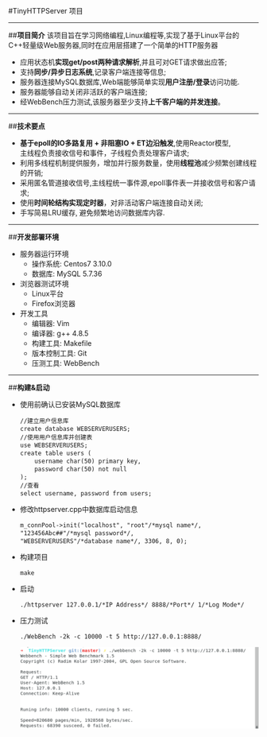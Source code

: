 #TinyHTTPServer 项目
*********

##**项目简介**
该项目旨在学习网络编程,Linux编程等,实现了基于Linux平台的C++轻量级Web服务器,同时在应用层搭建了一个简单的HTTP服务器  
* 应用状态机**实现get/post两种请求解析**,并且可对GET请求做出应答;  
* 支持**同步/异步日志系统**,记录客户端连接等信息;  
* 服务器连接MySQL数据库,Web端能够简单实现**用户注册/登录**访问功能.  
* 服务器能够自动关闭非活跃的客户端连接;  
* 经WebBench压力测试,该服务器至少支持**上千客户端的并发连接**。
*********

##**技术要点**
* **基于epoll的IO多路复用 + 非阻塞IO + ET边沿触发**,使用Reactor模型,  
    主线程负责接收信号和事件，子线程负责处理客户请求;  
* 利用多线程机制提供服务，增加并行服务数量，使用**线程池**减少频繁创建线程的开销;  
* 采用匿名管道接收信号,主线程统一事件源,epoll事件表一并接收信号和客户请求;  
* 使用**时间轮结构实现定时器**，对非活动客户端连接自动关闭;  
* 手写简易LRU缓存, 避免频繁地访问数据库内容.
*********

##**开发部署环境**
- 服务器运行环境
    * 操作系统: Centos7 3.10.0
    * 数据库: MySQL 5.7.36
- 浏览器测试环境
    * Linux平台
    * Firefox浏览器
- 开发工具
    * 编辑器: Vim
    * 编译器: g++ 4.8.5
    * 构建工具: Makefile
    * 版本控制工具: Git
    * 压测工具: WebBench
*********

##**构建&启动**
- 使用前确认已安装MySQL数据库  
    ```
    //建立用户信息库
    create database WEBSERVERUSERS;
    //使用用户信息库并创建表
    use WEBSERVERUSERS;
    create table users (
        username char(50) primary key,
        password char(50) not null
    );
    //查看
    select username, password from users;
    ```
- 修改httpserver.cpp中数据库启动信息  
    ```
    m_connPool->init("localhost", "root"/*mysql name*/, "123456Abc##"/*mysql password*/,  
    "WEBSERVERUSERS"/*database name*/, 3306, 8, 0);
    ```
- 构建项目
    ```
    make
    ```
- 启动
    ```
    ./httpserver 127.0.0.1/*IP Address*/ 8888/*Port*/ 1/*Log Mode*/
    ```
- 压力测试
    ```
    ./WebBench -2k -c 10000 -t 5 http://127.0.0.1:8888/
    ```
    ![测试结果](./webbench.png)